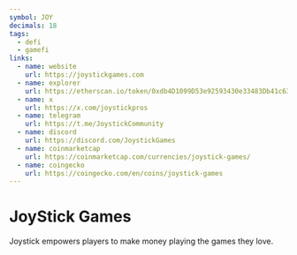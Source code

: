 ```yaml
---
symbol: JOY
decimals: 18
tags:
  - defi
  - gamefi
links:
  - name: website
    url: https://joystickgames.com
  - name: explorer
    url: https://etherscan.io/token/0xdb4D1099D53e92593430e33483Db41c63525f55F
  - name: x
    url: https://x.com/joystickpros
  - name: telegram
    url: https://t.me/JoystickCommunity
  - name: discord
    url: https://discord.com/JoystickGames
  - name: coinmarketcap
    url: https://coinmarketcap.com/currencies/joystick-games/
  - name: coingecko
    url: https://coingecko.com/en/coins/joystick-games
---
```


# JoyStick Games

Joystick empowers players to make money playing the games they love.
